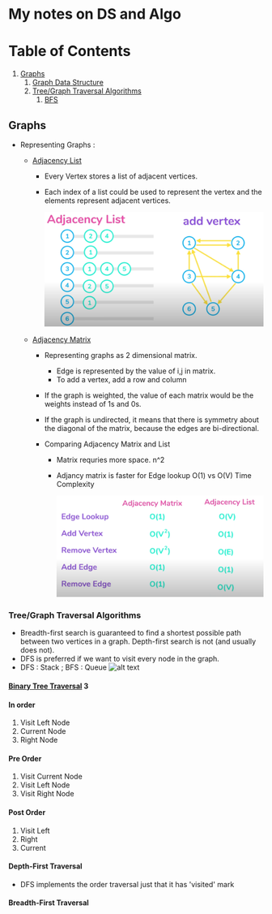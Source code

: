 # My notes on DS and Algo

# Table of Contents

1. [Graphs](#Graphs)
   1. [Graph Data Structure](#gds)
   1. [Tree/Graph Traversal Algorithms](#traversal)
      1. [BFS](#bfs)

## Graphs

- Representing Graphs : <a name="gds"></a>

  - [Adjacency List](./adjacency_list.go)

    - Every Vertex stores a list of adjacent vertices.
    - Each index of a list could be used to represent the vertex and the elements represent adjacent vertices.

      ![alt text](../assets/adjacency_list.PNG "functions and pointers")

  - [Adjacency Matrix](./adjacency_matrix.go)

    - Representing graphs as 2 dimensional matrix.
      - Edge is represented by the value of i,j in matrix.
      - To add a vertex, add a row and column
    - If the graph is weighted, the value of each matrix would be the weights instead of 1s and 0s.
    - If the graph is undirected, it means that there is symmetry about the diagonal of the matrix, because the edges are bi-directional.

    - Comparing Adjacency Matrix and List

      - Matrix requries more space. n^2
      - Adjancy matrix is faster for Edge lookup O(1) vs O(V)
        Time Complexity

        ![alt text](../assets/lmc.PNG "functions and pointers")

### Tree/Graph Traversal Algorithms <a name="traversal"></a>

- Breadth-first search is guaranteed to find a shortest possible path between two vertices in a graph. Depth-first search is not (and usually does not).
- DFS is preferred if we want to visit every node in the graph.
- DFS : Stack ; BFS : Queue
  ![alt text](../assets/dfsbfsio.PNG "functions and pointers")

#### [Binary Tree Traversal](./tree_traversal.go) <a name="btt"></a>3

#### In order

1. Visit Left Node
1. Current Node
1. Right Node

#### Pre Order

1. Visit Current Node
1. Visit Left Node
1. Visit Right Node

#### Post Order

1. Visit Left
1. Right
1. Current

#### Depth-First Traversal <a name="dfs"></a>

- DFS implements the order traversal just that it has 'visited' mark

#### Breadth-First Traversal <a name="bfs"></a>
